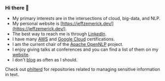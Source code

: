 ### Hi there 👋

<!--
**jzonthemtn/jzonthemtn** is a ✨ _special_ ✨ repository because its `README.md` (this file) appears on your GitHub profile.

Here are some ideas to get you started:

- 🔭 I’m currently working on ...
- 🌱 I’m currently learning ...
- 👯 I’m looking to collaborate on ...
- 🤔 I’m looking for help with ...
- 💬 Ask me about ...
- 📫 How to reach me: ...
- 😄 Pronouns: ...
- ⚡ Fun fact: ...
-->



- My primary interests are in the intersections of cloud, big-data, and NLP.
- My personal website is [https://jeffzemerick.dev/](https://jeffzemerick.dev/).
- The best way to reach me is through [LinkedIn](https://www.linkedin.com/in/jeffzemerick/).
- I have many [AWS](https://www.youracclaim.com/users/jeff-zemerick/badges) and [Google Cloud](https://googlecloudcertified.credential.net/profile/e0c31964641022d04f2f3269bc85b510483f8b7b?name=zemerick) certifications.
- I am the current chair of the [Apache OpenNLP](https://opennlp.apache.org/) project.
- I enjoy giving talks at conferences and you can find a list of them on my [website](https://jeffzemerick.dev/).
- I don't [blog](https://blog.jeffzemerick.dev/) as often as I should.

Check out [philterd](https://www.github.com/philterd) for repositories related to managing sensitive information in text.
